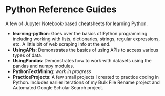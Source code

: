 # Python Reference Guides

A few of Jupyter Notebook-based cheatsheets for learning Python.

* **learning-python**: Goes over the basics of Python programming including working with lists, dictionaries, strings, regular expressions, etc. A little bit of web scraping info at the end.
* **UsingAPIs**: Demonstrates the basics of using APIs to access various types of data.
* **UsingPandas**: Demonstrates how to work with datasets using the pandas and numpy modules.
* **PythonTextMining**: *work in progress*
* **PracticeProjects**: A few small projects I created to practice coding in Python. Includes earlier iterations of my Bulk File Rename project and Automated Google Scholar Search project.
